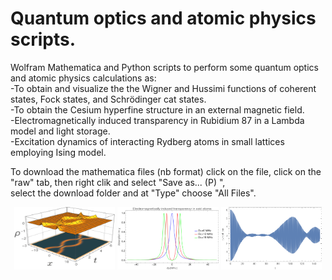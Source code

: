 # Quantum optics and atomic physics scripts.   
 Wolfram Mathematica and Python scripts to perform some quantum optics and atomic physics calculations as:  
-To obtain and visualize the the Wigner and Hussimi functions of coherent states, Fock states, and Schrödinger cat states.    
-To obtain the Cesium hyperfine structure in an external magnetic field.  
-Electromagnetically induced transparency in Rubidium 87 in a Lambda model and light storage.  
-Excitation dynamics of interacting Rydberg atoms in small lattices employing Ising model.  
  
To download the mathematica files (nb format) click on the file, click on the "raw" tab, then right clik and select "Save as... (P) ",  
select the download folder and at "Type" choose "All Files".  

<div class="row">
  <div class="column" align="center">
    <img src="https://raw.githubusercontent.com/cmuro27/Quantum-optics-and-atomic-physics/main/some_images/densievolv2-1.png" height="100" style="width:32%">
    <img src="https://raw.githubusercontent.com/cmuro27/Quantum-optics-and-atomic-physics/main/some_images/eit_three_level.png" height="100" style="width:32%">
    <img src="https://raw.githubusercontent.com/cmuro27/Quantum-optics-and-atomic-physics/main/some_images/dynamics_ising.png" height="100" style="width:32%">
  </div>
</div> 
